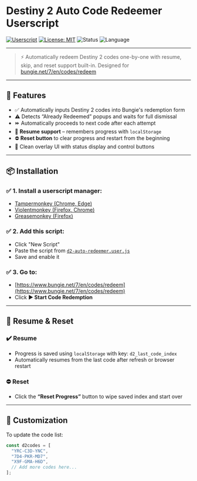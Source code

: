 # Destiny 2 Auto Code Redeemer Userscript

[![Userscript](https://img.shields.io/badge/userscript-install-green.svg?logo=greasemonkey)](https://www.bungie.net/7/en/codes/redeem)
[![License: MIT](https://img.shields.io/badge/license-MIT-blue.svg)](LICENSE)
![Status](https://img.shields.io/badge/status-active-brightgreen)
![Language](https://img.shields.io/badge/language-JavaScript-yellow)

---

> ⚡ Automatically redeem Destiny 2 codes one-by-one with resume, skip, and reset support built-in. Designed for [bungie.net/7/en/codes/redeem](https://www.bungie.net/7/en/codes/redeem)

---

## 🚀 Features

- ✅ Automatically inputs Destiny 2 codes into Bungie's redemption form
- ⚠️ Detects “Already Redeemed” popups and waits for full dismissal
- ⏩ Automatically proceeds to next code after each attempt
- 💾 **Resume support** – remembers progress with `localStorage`
- ⛔ **Reset button** to clear progress and restart from the beginning
- 🧼 Clean overlay UI with status display and control buttons

---

## 📦 Installation

### ✅ 1. Install a userscript manager:
- [Tampermonkey (Chrome, Edge)](https://tampermonkey.net/)
- [Violentmonkey (Firefox, Chrome)](https://violentmonkey.github.io/)
- [Greasemonkey (Firefox)](https://addons.mozilla.org/en-US/firefox/addon/greasemonkey/)

### ✅ 2. Add this script:
- Click "New Script"
- Paste the script from [`d2-auto-redeemer.user.js`](./d2-auto-redeemer.user.js)
- Save and enable it

### ✅ 3. Go to:
- [https://www.bungie.net/7/en/codes/redeem](https://www.bungie.net/7/en/codes/redeem)
- Click **▶ Start Code Redemption**

---

## 🔁 Resume & Reset

### ✔️ Resume
- Progress is saved using `localStorage` with key: `d2_last_code_index`
- Automatically resumes from the last code after refresh or browser restart

### ⛔ Reset
- Click the **“Reset Progress”** button to wipe saved index and start over

---

## 🧠 Customization

To update the code list:

```js
const d2codes = [
  "YRC-C3D-YNC",
  "7D4-PKR-MD7",
  "X9F-GMA-H6D",
  // Add more codes here...
];
